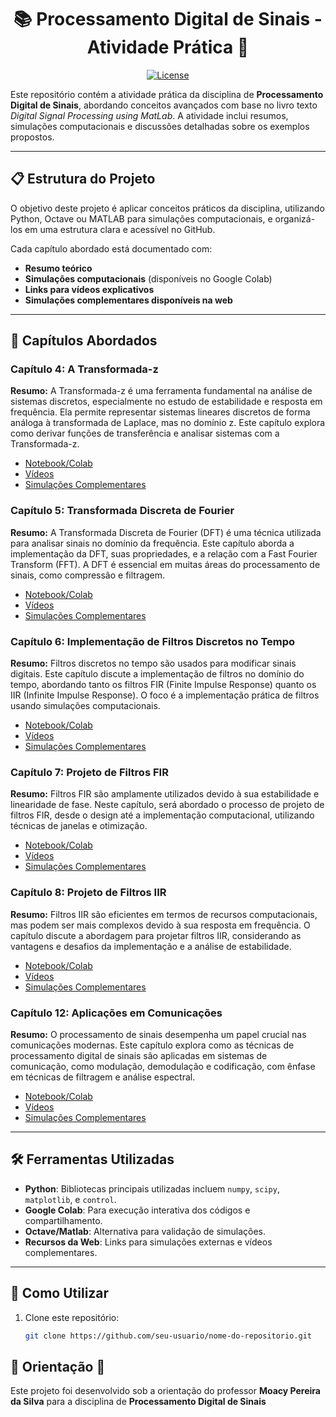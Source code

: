 <h1 align="center">📚 Processamento Digital de Sinais - Atividade Prática 🚀</h1>

<p align="center">
  <a href="https://opensource.org/licenses/MIT">
    <img src="https://img.shields.io/badge/License-MIT-blue.svg" alt="License">
  </a>
</p>

<p>
Este repositório contém a atividade prática da disciplina de <strong>Processamento Digital de Sinais</strong>, abordando conceitos avançados com base no livro texto <em>Digital Signal Processing using MatLab</em>. A atividade inclui resumos, simulações computacionais e discussões detalhadas sobre os exemplos propostos.
</p>

---

## 📋 Estrutura do Projeto

O objetivo deste projeto é aplicar conceitos práticos da disciplina, utilizando Python, Octave ou MATLAB para simulações computacionais, e organizá-los em uma estrutura clara e acessível no GitHub.  

Cada capítulo abordado está documentado com:  
- **Resumo teórico**  
- **Simulações computacionais** (disponíveis no Google Colab)  
- **Links para vídeos explicativos**  
- **Simulações complementares disponíveis na web**  

---

## 📖 Capítulos Abordados

### **Capítulo 4: A Transformada-z**
<strong>Resumo:</strong> A Transformada-z é uma ferramenta fundamental na análise de sistemas discretos, especialmente no estudo de estabilidade e resposta em frequência. Ela permite representar sistemas lineares discretos de forma análoga à transformada de Laplace, mas no domínio z. Este capítulo explora como derivar funções de transferência e analisar sistemas com a Transformada-z.
- [Notebook/Colab](https://colab.research.google.com/drive/1NCA26Z3aq-EJQRg97OBtEXdSoACWIlLz?authuser=1#scrollTo=exrLZc-g0Fda)  
- [Vídeos](https://www.youtube.com/watch?v=AxmIQVIJnIw&list=PL1QVe7NlYiKuVpDBFFDNqgLJeSjR9YUoQ&index=1)  
- [Simulações Complementares]()  

### **Capítulo 5: Transformada Discreta de Fourier**
<strong>Resumo:</strong> A Transformada Discreta de Fourier (DFT) é uma técnica utilizada para analisar sinais no domínio da frequência. Este capítulo aborda a implementação da DFT, suas propriedades, e a relação com a Fast Fourier Transform (FFT). A DFT é essencial em muitas áreas do processamento de sinais, como compressão e filtragem.
- [Notebook/Colab](#)  
- [Vídeos](#)  
- [Simulações Complementares](#)  

### **Capítulo 6: Implementação de Filtros Discretos no Tempo**
<strong>Resumo:</strong> Filtros discretos no tempo são usados para modificar sinais digitais. Este capítulo discute a implementação de filtros no domínio do tempo, abordando tanto os filtros FIR (Finite Impulse Response) quanto os IIR (Infinite Impulse Response). O foco é a implementação prática de filtros usando simulações computacionais.
- [Notebook/Colab](#)  
- [Vídeos](#)  
- [Simulações Complementares](#)  

### **Capítulo 7: Projeto de Filtros FIR**
<strong>Resumo:</strong> Filtros FIR são amplamente utilizados devido à sua estabilidade e linearidade de fase. Neste capítulo, será abordado o processo de projeto de filtros FIR, desde o design até a implementação computacional, utilizando técnicas de janelas e otimização.
- [Notebook/Colab](#)  
- [Vídeos](#)  
- [Simulações Complementares](#)  

### **Capítulo 8: Projeto de Filtros IIR**
<strong>Resumo:</strong> Filtros IIR são eficientes em termos de recursos computacionais, mas podem ser mais complexos devido à sua resposta em frequência. O capítulo discute a abordagem para projetar filtros IIR, considerando as vantagens e desafios da implementação e a análise de estabilidade.
- [Notebook/Colab](#)  
- [Vídeos](#)  
- [Simulações Complementares](#)  

### **Capítulo 12: Aplicações em Comunicações**
<strong>Resumo:</strong> O processamento de sinais desempenha um papel crucial nas comunicações modernas. Este capítulo explora como as técnicas de processamento digital de sinais são aplicadas em sistemas de comunicação, como modulação, demodulação e codificação, com ênfase em técnicas de filtragem e análise espectral.
- [Notebook/Colab](#)  
- [Vídeos](#)  
- [Simulações Complementares](#)  

---

## 🛠️ Ferramentas Utilizadas

- **Python**: Bibliotecas principais utilizadas incluem `numpy`, `scipy`, `matplotlib`, e `control`.  
- **Google Colab**: Para execução interativa dos códigos e compartilhamento.  
- **Octave/Matlab**: Alternativa para validação de simulações.  
- **Recursos da Web**: Links para simulações externas e vídeos complementares.  

---

## 🚀 Como Utilizar

1. Clone este repositório:  
   ```bash
   git clone https://github.com/seu-usuario/nome-do-repositorio.git
<h2>📘 Orientação 📘</h2>
<p>
  <p>Este projeto foi desenvolvido sob a orientação do professor <strong>Moacy Pereira da Silva</strong> para a disciplina de <strong>Processamento Digital de Sinais</strong></p>
</p>
